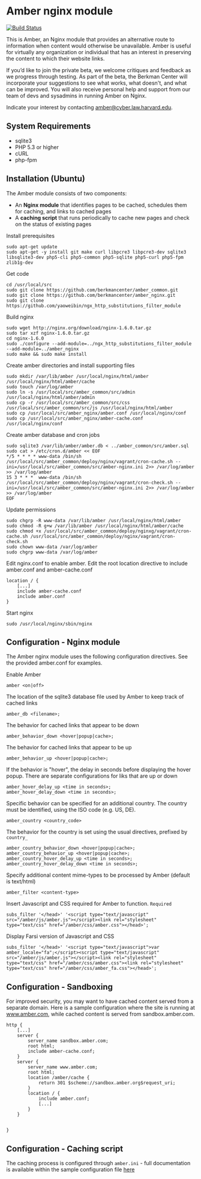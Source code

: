 # Amber nginx module #

[![Build Status](https://travis-ci.org/berkmancenter/amber_nginx.png?branch=master)](https://travis-ci.org/berkmancenter/amber_nginx)

This is Amber, an Nginx module that provides an alternative route to information when content would otherwise be unavailable. Amber is useful for virtually any organization or individual that has an interest in preserving the content to which their website links.

If you’d like to join the private beta, we welcome critiques and feedback as we progress through testing. As part of the beta, the Berkman Center will incorporate your suggestions to see what works, what doesn't, and what can be improved. You will also receive personal help and support from our team of devs and sysadmins in running Amber on Nginx.

Indicate your interest by contacting amber@cyber.law.harvard.edu.

## System Requirements ##

* sqlite3
* PHP 5.3 or higher
* cURL
* php-fpm

## Installation (Ubuntu) ##

The Amber module consists of two components:

* An **Nginx module** that identifies pages to be cached, schedules them for caching, and links to cached pages
* A **caching script** that runs periodically to cache new pages and check on the status of existing pages



Install prerequisites

    sudo apt-get update
    sudo apt-get -y install git make curl libpcre3 libpcre3-dev sqlite3 libsqlite3-dev php5-cli php5-common php5-sqlite php5-curl php5-fpm zlib1g-dev

Get code
    
    cd /usr/local/src
    sudo git clone https://github.com/berkmancenter/amber_common.git
    sudo git clone https://github.com/berkmancenter/amber_nginx.git
    sudo git clone https://github.com/yaoweibin/ngx_http_substitutions_filter_module

Build nginx

    sudo wget http://nginx.org/download/nginx-1.6.0.tar.gz
    sudo tar xzf nginx-1.6.0.tar.gz
    cd nginx-1.6.0
    sudo ./configure --add-module=../ngx_http_substitutions_filter_module --add-module=../amber_nginx
    sudo make && sudo make install

Create amber directories and install supporting files

    sudo mkdir /var/lib/amber /usr/local/nginx/html/amber /usr/local/nginx/html/amber/cache
    sudo touch /var/log/amber
    sudo ln -s /usr/local/src/amber_common/src/admin /usr/local/nginx/html/amber/admin
    sudo cp -r /usr/local/src/amber_common/src/css /usr/local/src/amber_common/src/js /usr/local/nginx/html/amber
    sudo cp /usr/local/src/amber_nginx/amber.conf /usr/local/nginx/conf
    sudo cp /usr/local/src/amber_nginx/amber-cache.conf /usr/local/nginx/conf


Create amber database and cron jobs

    sudo sqlite3 /var/lib/amber/amber.db < ../amber_common/src/amber.sql
    sudo cat > /etc/cron.d/amber << EOF
    */5 * * * * www-data /bin/sh /usr/local/src/amber_common/deploy/nginx/vagrant/cron-cache.sh --ini=/usr/local/src/amber_common/src/amber-nginx.ini 2>> /var/log/amber >> /var/log/amber
    15 3 * * *  www-data /bin/sh /usr/local/src/amber_common/deploy/nginx/vagrant/cron-check.sh --ini=/usr/local/src/amber_common/src/amber-nginx.ini 2>> /var/log/amber >> /var/log/amber
    EOF

Update permissions

    sudo chgrp -R www-data /var/lib/amber /usr/local/nginx/html/amber
    sudo chmod -R g+w /var/lib/amber /usr/local/nginx/html/amber/cache
    sudo chmod +x /usr/local/src/amber_common/deploy/nginxg/vagrant/cron-cache.sh /usr/local/src/amber_common/deploy/nginx/vagrant/cron-check.sh
    sudo chown www-data /var/log/amber
    sudo chgrp www-data /var/log/amber

Edit nginx.conf to enable amber. Edit the root location directive to include amber.conf and amber-cache.conf

    location / {
        [...]
        include amber-cache.conf
        include amber.conf
    }

Start nginx

    sudo /usr/local/nginx/sbin/nginx

## Configuration - Nginx module ##

The Amber nginx module uses the following configuration directives. See the provided amber.conf for examples. 

Enable Amber

    amber <on|off>

The location of the sqlite3 database file used by Amber to keep track of cached links

    amber_db <filename>;

The behavior for cached links that appear to be down

    amber_behavior_down <hover|popup|cache>;

The behavior for cached links that appear to be up

    amber_behavior_up <hover|popup|cache>;

If the behavior is "hover", the delay in seconds before displaying the hover popup. There are separate configurations for liks that are up or down

    amber_hover_delay_up <time in seconds>;
    amber_hover_delay_down <time in seconds>;

Specific behavior can be specified for an additional country. The country must be identified, using the ISO code (e.g. US, DE). 

    amber_country <country_code>

The behavior for the country is set using the usual directives, prefixed by ```country_```

    amber_country_behavior_down <hover|popup|cache>;
    amber_country_behavior_up <hover|popup|cache>;
    amber_country_hover_delay_up <time in seconds>;
    amber_country_hover_delay_down <time in seconds>;

Specify additional content mime-types to be processed by Amber (default is text/html)

    amber_filter <content-type>

Insert Javascript and CSS required for Amber to function. `Required`

    subs_filter '</head>' '<script type="text/javascript" src="/amber/js/amber.js"></script><link rel="stylesheet" type="text/css" href="/amber/css/amber.css"></head>';

Display Farsi version of Javascript and CSS 

    subs_filter '</head>' '<script type="text/javascript">var amber_locale="fa";</script><script type="text/javascript" src="/amber/js/amber.js"></script><link rel="stylesheet" type="text/css" href="/amber/css/amber.css"><link rel="stylesheet" type="text/css" href="/amber/css/amber_fa.css"></head>';

## Configuration - Sandboxing ##

For improved security, you may want to have cached content served from a separate domain. Here is a sample configuration where the site is running at www.amber.com, while cached content is served from sandbox.amber.com.

    http {
        [...]
        server {
            server_name sandbox.amber.com;
            root html;
            include amber-cache.conf;
        }
        server {
            server_name www.amber.com;
            root html;
            location /amber/cache {
                return 301 $scheme://sandbox.amber.org$request_uri;
            }
            location / {
                include amber.conf;
                [...]
            }
        }


    }

## Configuration - Caching script ##

The caching process is configured through ```amber.ini``` - full documentation is available within the sample configuration file [here](https://github.com/berkmancenter/amber_common/blob/master/src/amber-nginx.ini) 

